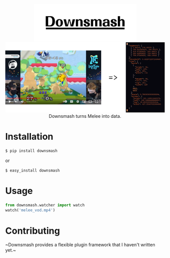 <div align="center">
<img alt="Downsmash" src="https://raw.githubusercontent.com/downsmash/downsmash/master/downsmash.png" />
<br />
<img alt="What Downsmash does" src="https://raw.githubusercontent.com/downsmash/downsmash/master/what_it_does.png" />
<br />
<span>Downsmash turns Melee into data.</span>
</div>

# Installation
```sh
$ pip install downsmash
```
or
```sh
$ easy_install downsmash
```

# Usage
```python
from downsmash.watcher import watch
watch('melee_vod.mp4')
```

# Contributing
~Downsmash provides a flexible plugin framework that I haven't written yet.~
